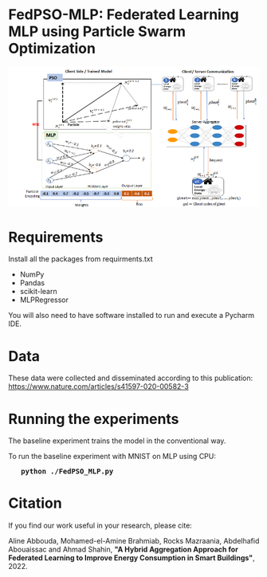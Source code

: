 #  FedPSO-MLP: Federated Learning MLP using Particle Swarm Optimization

<img src='./doc/imgs/Framework Architecture- showing the weight update process of FedPSO-MLP.png' >

# Requirements
Install all the packages from requirments.txt
<ul>
<li>NumPy
<li>Pandas
<li>scikit-learn
<li>MLPRegressor
</ul>
You will also need to have software installed to run and execute a Pycharm IDE.

# Data

These data were collected and disseminated according to this publication: https://www.nature.com/articles/s41597-020-00582-3

# Running the experiments
The baseline experiment trains the model in the conventional way.

To run the baseline experiment with MNIST on MLP using CPU:<br>
<pre><b> &nbsp; python ./FedPSO_MLP.py </b> </pre>

# Citation
If you find our work useful in your research, please cite:

Aline Abbouda, Mohamed-el-Amine Brahmiab, Rocks Mazraania, Abdelhafid Abouaissac and Ahmad Shahin, <b>"A Hybrid Aggregation Approach for Federated Learning to Improve Energy Consumption in Smart Buildings"</b>, 2022.
